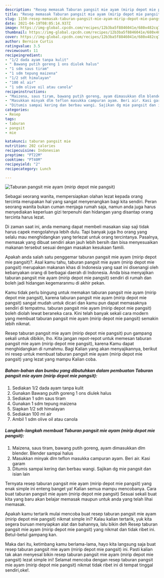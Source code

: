 ```yaml
---
description: "Resep memasak Taburan pangsit mie ayam (mirip depot mie pangsit) Sederhana Untuk Jualan"
title: "Resep memasak Taburan pangsit mie ayam (mirip depot mie pangsit) Sederhana Untuk Jualan"
slug: 1150-resep-memasak-taburan-pangsit-mie-ayam-mirip-depot-mie-pangsit-sederhana-untuk-jualan
date: 2021-04-19T08:05:14.937Z
image: https://img-global.cpcdn.com/recipes/12b3ba5f8846041e/680x482cq70/taburan-pangsit-mie-ayam-mirip-depot-mie-pangsit-foto-resep-utama.jpg
thumbnail: https://img-global.cpcdn.com/recipes/12b3ba5f8846041e/680x482cq70/taburan-pangsit-mie-ayam-mirip-depot-mie-pangsit-foto-resep-utama.jpg
cover: https://img-global.cpcdn.com/recipes/12b3ba5f8846041e/680x482cq70/taburan-pangsit-mie-ayam-mirip-depot-mie-pangsit-foto-resep-utama.jpg
author: Bernice Curtis
ratingvalue: 3.5
reviewcount: 11
recipeingredient:
- "1/2 dada ayam tanpa kulit"
- " Bawang putih goreng 1 ons diulek halus"
- "1 sdm saus tiram"
- "1 sdm tepung maizena"
- "1/2 sdt himalayan"
- "100 ml air"
- "1 sdm olive oil atau canola"
recipeinstructions:
- "Maizena, saus tiram, bawang putih goreng, ayam dimasukkan dlm blender. Blender sampai halus"
- "Masukkan minyak dlm teflon masukka campuran ayam. Beri air. Kasi garam"
- "Ditumis sampai kering dan berbau wangi. Sajikan dg mie pangsit dan isian lain"
categories:
- Resep
tags:
- taburan
- pangsit
- mie

katakunci: taburan pangsit mie 
nutrition: 202 calories
recipecuisine: Indonesian
preptime: "PT22M"
cooktime: "PT40M"
recipeyield: "2"
recipecategory: Lunch

---
```



![Taburan pangsit mie ayam (mirip depot mie pangsit)](https://img-global.cpcdn.com/recipes/12b3ba5f8846041e/680x482cq70/taburan-pangsit-mie-ayam-mirip-depot-mie-pangsit-foto-resep-utama.jpg)

Sebagai seorang wanita, mempersiapkan olahan lezat kepada orang tercinta merupakan hal yang sangat menyenangkan bagi kita sendiri. Peran seorang  wanita bukan cuman menjaga rumah saja, namun anda juga harus menyediakan keperluan gizi terpenuhi dan hidangan yang disantap orang tercinta harus lezat.

Di zaman  saat ini, anda memang dapat membeli masakan siap saji tidak harus capek mengolahnya lebih dulu. Tapi banyak juga lho orang yang selalu mau menghidangkan yang terlezat untuk orang tercintanya. Pasalnya, memasak yang dibuat sendiri akan jauh lebih bersih dan bisa menyesuaikan makanan tersebut sesuai dengan masakan kesukaan famili. 



Apakah anda salah satu penggemar taburan pangsit mie ayam (mirip depot mie pangsit)?. Asal kamu tahu, taburan pangsit mie ayam (mirip depot mie pangsit) merupakan makanan khas di Indonesia yang saat ini disenangi oleh kebanyakan orang di berbagai daerah di Indonesia. Anda bisa menyajikan taburan pangsit mie ayam (mirip depot mie pangsit) sendiri di rumah dan boleh jadi hidangan kegemaranmu di akhir pekan.

Kamu tidak perlu bingung untuk memakan taburan pangsit mie ayam (mirip depot mie pangsit), karena taburan pangsit mie ayam (mirip depot mie pangsit) sangat mudah untuk dicari dan kamu pun dapat memasaknya sendiri di tempatmu. taburan pangsit mie ayam (mirip depot mie pangsit) boleh diolah lewat beraneka cara. Kini telah banyak sekali cara modern yang membuat taburan pangsit mie ayam (mirip depot mie pangsit) semakin lebih nikmat.

Resep taburan pangsit mie ayam (mirip depot mie pangsit) pun gampang sekali untuk dibikin, lho. Kita jangan repot-repot untuk memesan taburan pangsit mie ayam (mirip depot mie pangsit), karena Kamu dapat menghidangkan di rumahmu. Bagi Kalian yang akan menyajikannya, berikut ini resep untuk membuat taburan pangsit mie ayam (mirip depot mie pangsit) yang lezat yang mampu Kalian coba.

<!--inarticleads1-->

##### Bahan-bahan dan bumbu yang dibutuhkan dalam pembuatan Taburan pangsit mie ayam (mirip depot mie pangsit):

1. Sediakan 1/2 dada ayam tanpa kulit
1. Gunakan  Bawang putih goreng 1 ons diulek halus
1. Sediakan 1 sdm saus tiram
1. Gunakan 1 sdm tepung maizena
1. Siapkan 1/2 sdt himalayan
1. Sediakan 100 ml air
1. Ambil 1 sdm olive oil atau canola




<!--inarticleads2-->

##### Langkah-langkah membuat Taburan pangsit mie ayam (mirip depot mie pangsit):

1. Maizena, saus tiram, bawang putih goreng, ayam dimasukkan dlm blender. Blender sampai halus
1. Masukkan minyak dlm teflon masukka campuran ayam. Beri air. Kasi garam
1. Ditumis sampai kering dan berbau wangi. Sajikan dg mie pangsit dan isian lain




Ternyata resep taburan pangsit mie ayam (mirip depot mie pangsit) yang enak simple ini enteng banget ya! Kalian semua mampu mencobanya. Cara buat taburan pangsit mie ayam (mirip depot mie pangsit) Sesuai sekali buat kita yang baru akan belajar memasak maupun untuk anda yang telah lihai memasak.

Apakah kamu tertarik mulai mencoba buat resep taburan pangsit mie ayam (mirip depot mie pangsit) nikmat simple ini? Kalau kalian tertarik, yuk kita segera buruan menyiapkan alat dan bahannya, lalu bikin deh Resep taburan pangsit mie ayam (mirip depot mie pangsit) yang nikmat dan tidak ribet ini. Betul-betul gampang kan. 

Maka dari itu, ketimbang kamu berlama-lama, hayo kita langsung saja buat resep taburan pangsit mie ayam (mirip depot mie pangsit) ini. Pasti kalian tak akan menyesal bikin resep taburan pangsit mie ayam (mirip depot mie pangsit) lezat simple ini! Selamat mencoba dengan resep taburan pangsit mie ayam (mirip depot mie pangsit) nikmat tidak ribet ini di tempat tinggal sendiri,oke!.

